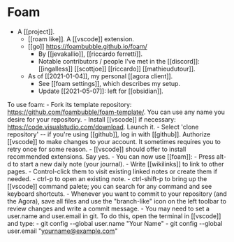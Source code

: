 # Foam

- A [[project]].
	- [[roam like]]. A [[vscode]] extension.
	- [[go]] https://foambubble.github.io/foam/
	  - By [[jevakallio]], [[riccardo ferretti]].
	  - Notable contributors / people I've met in the [[discord]]: [[ingalless]] [[scottjoe]] [[riccardo]] [[mathieudutour]].
	- As of [[2021-01-04]], my personal [[agora client]].
	  - See [[foam settings]], which describes my setup.
	  - Update [[2021-05-07]]: left for [[obsidian]].

To use foam:
    - Fork its template repository: <https://github.com/foambubble/foam-template/>. You can use any name you desire for your repository.
    - Install [[vscode]] if necessary: <https://code.visualstudio.com/download>. Launch it.
    - Select 'clone repository' -- if you're using [[github]], log in with [[github]]. Authorize [[vscode]] to make changes to your account. It sometimes requires you to retry once for some reason.
      - [[vscode]] should offer to install recommended extensions. Say yes.
    - You can now use [[foam]]:
      - Press alt-d to start a new daily note (your journal). 
      - Write [[wikilinks]] to link to other pages. 
      - Control-click them to visit existing linked notes or create them if needed.
      - ctrl-p to open an existing note.
      - ctrl-shift-p to bring up the [[vscode]] command palete; you can search for any command and see keyboard shortcuts.
      - Whenever you want to commit to your repository (and the Agora), save all files and use the "branch-like" icon on the left toolbar to review changes and write a commit message.
      - You may need to set a user.name and user.email in git. To do this, open the terminal in [[vscode]] and type:
        - git config --global user.name "Your Name"
        - git config --global user.email "yourname@example.com"


